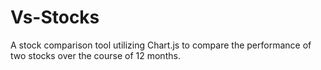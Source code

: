 # Vs-Stocks
A stock comparison tool utilizing Chart.js to compare the performance of two stocks over the course of 12 months.

